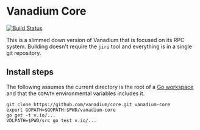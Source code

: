 # Vanadium Core

[![Build Status](https://travis-ci.org/vanadium/core.svg?branch=master)](https://travis-ci.org/vanadium/core)

This is a slimmed down version of Vanadium that is focused on its RPC system.
Building doesn't require the `jiri` tool and everything is in a single git
repository.

## Install steps

The following assumes the current directory is the root of a
[Go workspace](https://golang.org/doc/code.html#Workspaces) and that the
`GOPATH` environmental variables includes it.

```
git clone https://github.com/vanadium/core.git vanadium-core
export GOPATH=$GOPATH:$PWD/vanadium-core
go get -t v.io/...
VDLPATH=$PWD/src go test v.io/...
```
